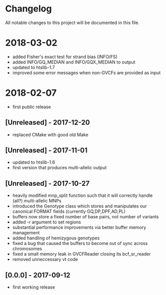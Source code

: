# Changelog
All notable changes to this project will be documented in this file.

# 2018-03-02
- added Fisher's exact test for strand bias (INFO/FS)
- added INFO/GQ_MEDIAN and INFO/GQX_MEDIAN to output
- updated to htslib-1.7
- improved some error messages when non-GVCFs are provided as input

# 2018-02-07
- first public release

## [Unreleased] - 2017-12-20
- replaced CMake with good old Make

## [Unreleased] - 2017-11-01
- updated to htslib-1.6
- first version that produces multi-allelic output

## [Unreleased] - 2017-10-27
- heavily modified mnp_split function such that it will correctly handle (all?) multi-allelic MNPs
- introduced the Genotype class which stores and manipulates our canonical FORMAT fields (currently GQ,DP,DPF,AD,PL)
- buffers now store a fixed number of base pairs, not  number of variants
- added -r argument to set regions
- substantial performance improvements via better buffer memory management
- added handling of hemizygous genotypes
- fixed a bug that caused the buffers to become out of sync across chromosomes
- fixed a small memory leak in GVCFReader closing its bcf_sr_reader
- removed unneccessary vt code

## [0.0.0] - 2017-09-12
- first working release
